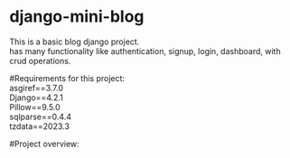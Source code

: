 # django-mini-blog
This is a basic blog django project.   
has many functionality like authentication, signup, login, dashboard, with crud operations.       

#Requirements for this project:    
asgiref==3.7.0   
Django==4.2.1   
Pillow==9.5.0   
sqlparse==0.4.4   
tzdata==2023.3   


#Project overview:
